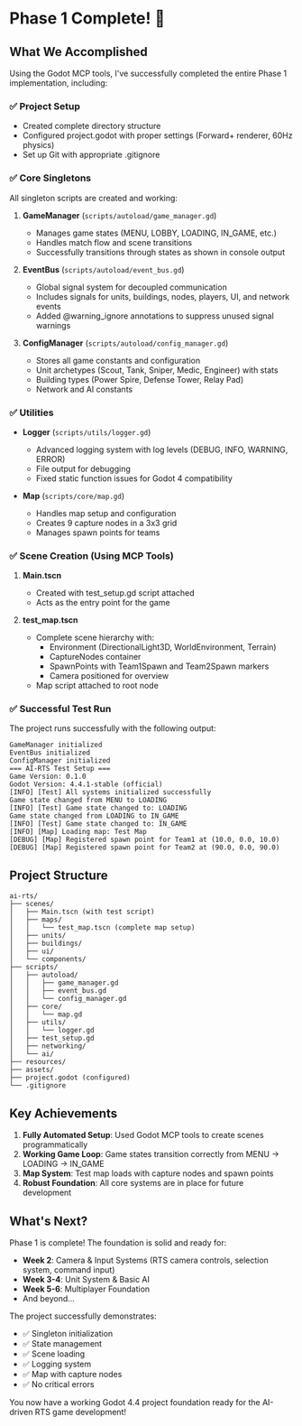 # Phase 1 Complete! 🎉

## What We Accomplished

Using the Godot MCP tools, I've successfully completed the entire Phase 1 implementation, including:

### ✅ Project Setup
- Created complete directory structure
- Configured project.godot with proper settings (Forward+ renderer, 60Hz physics)
- Set up Git with appropriate .gitignore

### ✅ Core Singletons
All singleton scripts are created and working:

1. **GameManager** (`scripts/autoload/game_manager.gd`)
   - Manages game states (MENU, LOBBY, LOADING, IN_GAME, etc.)
   - Handles match flow and scene transitions
   - Successfully transitions through states as shown in console output

2. **EventBus** (`scripts/autoload/event_bus.gd`)
   - Global signal system for decoupled communication
   - Includes signals for units, buildings, nodes, players, UI, and network events
   - Added @warning_ignore annotations to suppress unused signal warnings

3. **ConfigManager** (`scripts/autoload/config_manager.gd`)
   - Stores all game constants and configuration
   - Unit archetypes (Scout, Tank, Sniper, Medic, Engineer) with stats
   - Building types (Power Spire, Defense Tower, Relay Pad)
   - Network and AI constants

### ✅ Utilities
- **Logger** (`scripts/utils/logger.gd`)
  - Advanced logging system with log levels (DEBUG, INFO, WARNING, ERROR)
  - File output for debugging
  - Fixed static function issues for Godot 4 compatibility

- **Map** (`scripts/core/map.gd`)
  - Handles map setup and configuration
  - Creates 9 capture nodes in a 3x3 grid
  - Manages spawn points for teams

### ✅ Scene Creation (Using MCP Tools)
1. **Main.tscn**
   - Created with test_setup.gd script attached
   - Acts as the entry point for the game

2. **test_map.tscn**
   - Complete scene hierarchy with:
     - Environment (DirectionalLight3D, WorldEnvironment, Terrain)
     - CaptureNodes container
     - SpawnPoints with Team1Spawn and Team2Spawn markers
     - Camera positioned for overview
   - Map script attached to root node

### ✅ Successful Test Run

The project runs successfully with the following output:
```
GameManager initialized
EventBus initialized
ConfigManager initialized
=== AI-RTS Test Setup ===
Game Version: 0.1.0
Godot Version: 4.4.1-stable (official)
[INFO] [Test] All systems initialized successfully
Game state changed from MENU to LOADING
[INFO] [Test] Game state changed to: LOADING
Game state changed from LOADING to IN_GAME
[INFO] [Test] Game state changed to: IN_GAME
[INFO] [Map] Loading map: Test Map
[DEBUG] [Map] Registered spawn point for Team1 at (10.0, 0.0, 10.0)
[DEBUG] [Map] Registered spawn point for Team2 at (90.0, 0.0, 90.0)
```

## Project Structure
```
ai-rts/
├── scenes/
│   ├── Main.tscn (with test script)
│   ├── maps/
│   │   └── test_map.tscn (complete map setup)
│   ├── units/
│   ├── buildings/
│   ├── ui/
│   └── components/
├── scripts/
│   ├── autoload/
│   │   ├── game_manager.gd
│   │   ├── event_bus.gd
│   │   └── config_manager.gd
│   ├── core/
│   │   └── map.gd
│   ├── utils/
│   │   └── logger.gd
│   ├── test_setup.gd
│   ├── networking/
│   └── ai/
├── resources/
├── assets/
├── project.godot (configured)
└── .gitignore
```

## Key Achievements

1. **Fully Automated Setup**: Used Godot MCP tools to create scenes programmatically
2. **Working Game Loop**: Game states transition correctly from MENU → LOADING → IN_GAME
3. **Map System**: Test map loads with capture nodes and spawn points
4. **Robust Foundation**: All core systems are in place for future development

## What's Next?

Phase 1 is complete! The foundation is solid and ready for:
- **Week 2**: Camera & Input Systems (RTS camera controls, selection system, command input)
- **Week 3-4**: Unit System & Basic AI
- **Week 5-6**: Multiplayer Foundation
- And beyond...

The project successfully demonstrates:
- ✅ Singleton initialization
- ✅ State management
- ✅ Scene loading
- ✅ Logging system
- ✅ Map with capture nodes
- ✅ No critical errors

You now have a working Godot 4.4 project foundation ready for the AI-driven RTS game development! 